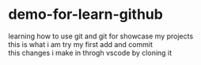 # demo-for-learn-github
learning how to use git and git for showcase my projects
<br>
this is what i am try my first add and commit 
<br>
this changes i make in throgh vscode by cloning it 
